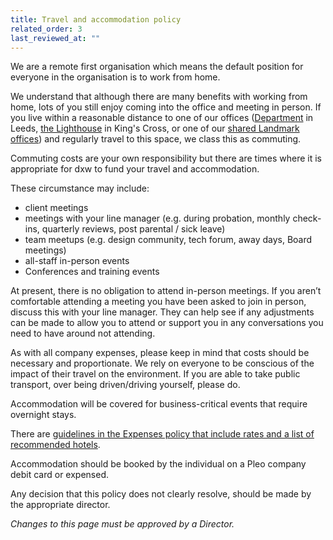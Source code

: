 ```yaml
---
title: Travel and accommodation policy
related_order: 3
last_reviewed_at: ""
---
```

We are a remote first organisation which means the default position for everyone in the organisation is to work from home.

We understand that although there are many benefits with working from home, lots of you still enjoy coming into the office and meeting in person. If you live within a reasonable distance to one of our offices ([Department](/staff-handbook/our-offices/#department-leeds) in Leeds, [the Lighthouse](/staff-handbook/our-offices/#the-lighthouse-kings-cross-london) in King's Cross, or one of our [shared Landmark offices](/staff-handbook/our-offices/#other-coworking-spaces-in-the-uk)) and regularly travel to this space, we class this as commuting.

Commuting costs are your own responsibility but there are times where it is appropriate for dxw to fund your travel and accommodation.

These circumstance may include:

* client meetings
* meetings with your line manager (e.g. during probation, monthly check-ins, quarterly reviews, post parental / sick leave)
* team meetups (e.g. design community, tech forum, away days, Board meetings)
* all-staff in-person events
* Conferences and training events

At present, there is no obligation to attend in-person meetings. If you aren’t comfortable attending a meeting you have been asked to join in person, discuss this with your line manager. They can help see if any adjustments can be made to allow you to attend or support you in any conversations you need to have around not attending.

As with all company expenses, please keep in mind that costs should be necessary and proportionate. We rely on everyone to be conscious of the impact of their travel on the environment. If you are able to take public transport, over being driven/driving yourself, please do.

Accommodation will be covered for business-critical events that require overnight stays.

There are [guidelines in the Expenses policy that include rates and a list of recommended hotels](https://docs.google.com/document/d/1HCNkW_wgJ_CDKXGNwdcsx64-F2AZtbfML7_Tb_PvDRA/edit).

Accommodation should be booked by the individual on a Pleo company debit card or expensed.

Any decision that this policy does not clearly resolve, should be made by the appropriate director.

*Changes to this page must be approved by a Director.*